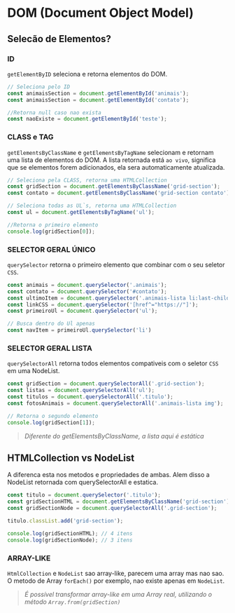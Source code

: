 # DOM (Document Object Model)

## Selecão de Elementos?

### ID
`getElementByID` seleciona e retorna elementos do DOM.

``` javascript
// Seleciona pelo ID
const animaisSection = document.getElementById('animais');
const animaisSection = document.getElementById('contato');

//Retorna null caso nao exista
const naoExiste = document.getElementById('teste');
```

### CLASS e TAG
`getElementsByClassName` e `getElementsByTagName` selecionam e retornam uma lista de elementos do DOM. A lista retornada está `ao vivo`, significa que se elementos forem adicionados, ela sera automaticamente atualizada.

``` javascript
// Seleciona pela CLASS, retorna uma HTMLCollection
const gridSection = document.getElementsByClassName('grid-section');
const contato = document.getElementsByClassName('grid-section contato');

// Seleciona todas as UL`s, retorna uma HTMLCollection
const ul = document.getElementsByTagName('ul');

//Retorna o primeiro elemento
console.log(gridSection[0]);
```

### SELECTOR GERAL ÚNICO
`querySelector` retorna o primeiro elemento que combinar com o seu seletor `CSS`.

``` javascript
const animais = document.querySelector('.animais');
const contato = document.querySelector('#contato');
const ultimoItem = document.querySelector('.animais-lista li:last-child');
const linkCSS = document.querySelector('[href^="https://"]');
const primeiroUl = document.querySelector('ul');

// Busca dentro do Ul apenas
const navItem = primeiroUl.querySelector('li')
```

### SELECTOR GERAL LISTA
`querySelectorAll` retorna todos elementos compativeis com o seletor `CSS` em uma NodeList.

``` javascript
const gridSection = document.querySelectorAll('.grid-section');
const listas = document.querySelectorAll('ul');
const titulos = document.querySelectorAll('.titulo');
const fotosAnimais = document.querySelectorAll('.animais-lista img');

// Retorna o segundo elemento
console.log(gridSection[1]);
```
>*Diferente do getElementsByClassName, a lista aqui é estática*

## HTMLCollection vs NodeList
A diferenca esta nos metodos e propriedades de ambas. Alem disso a NodeList retornada com querySelectorAll e estatica.

``` javascript
const titulo = document.querySelector('.titulo');
const gridSectionHTML = document.getElementsByClassName('grid-section');
const gridSectionNode = document.querySelectorAll('.grid-section');

titulo.classList.add('grid-section');

console.log(gridSectionHTML); // 4 itens
console.log(gridSectionNode); // 3 itens
```

### ARRAY-LIKE
`HtmlCollection` e `NodeList` sao array-like, parecem uma array mas nao sao. O metodo de Array `forEach()` por exemplo, nao existe apenas em `NodeList`.

>*É possível transformar array-like em uma Array real, utilizando o método `Array.from(gridSection)`*
